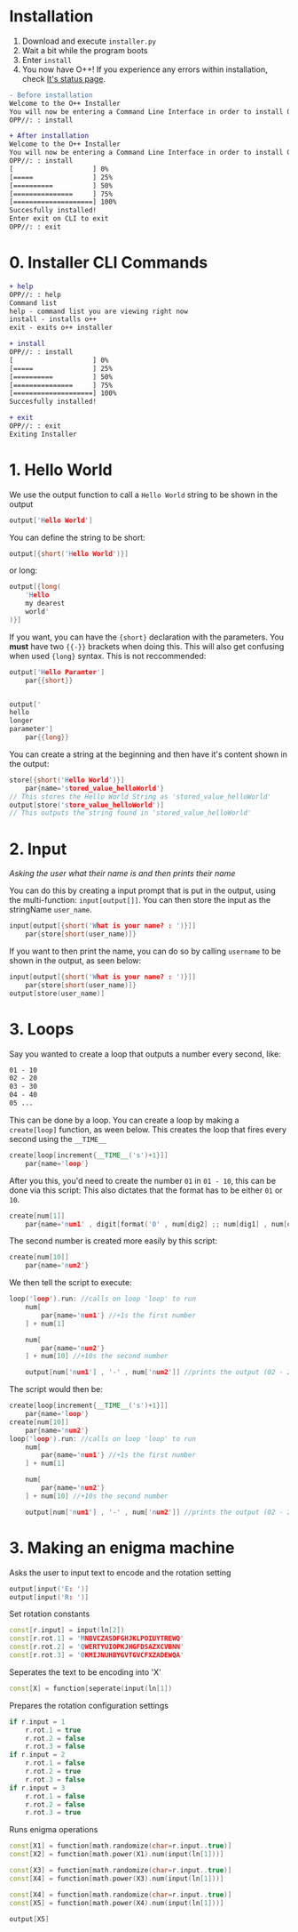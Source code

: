 # Installation
1. Download and execute `installer.py`
2. Wait a bit while the program boots
3. Enter `install`
4. You now have O++!
If you experience any errors within installation, check [It's status page](https://ojaveplusplus.statuspage.io).

```diff
- Before installation
Welcome to the O++ Installer
You will now be entering a Command Line Interface in order to install O++
OPP//: : install
```

```diff
+ After installation
Welcome to the O++ Installer
You will now be entering a Command Line Interface in order to install O++
OPP//: : install
[                    ] 0%
[=====               ] 25%
[==========          ] 50%
[===============     ] 75%
[====================] 100%
Succesfully installed!
Enter exit on CLI to exit
OPP//: : exit
```
# 0. Installer CLI Commands
```diff
+ help
OPP//: : help
Command list
help - command list you are viewing right now
install - installs o++
exit - exits o++ installer
```
```diff
+ install
OPP//: : install
[                    ] 0%
[=====               ] 25%
[==========          ] 50%
[===============     ] 75%
[====================] 100%
Succesfully installed!
```
```diff
+ exit
OPP//: : exit
Exiting Installer
```
# 1. Hello World
We use the output function to call a `Hello World` string to be shown in the output
```cpp
output['Hello World']
```
You can define the string to be short:
```cpp
output[{short('Hello World')}]
```
or long:
```cpp
output[{long(
    'Hello
    my dearest
    world'
)}]
```
If you want, you can have the `{short}` declaration with the parameters. You **must** have two ``{{-}}`` brackets when doing this. This will also get confusing when used ``{long}`` syntax. This is not reccommended:
```cpp
output['Hello Paramter']
    par{{short}}


output['
hello
longer
parameter']
    par{{long}}
```
You can create a string at the beginning and then have it's content shown in the output:
```cpp
store[{short('Hello World')}]
    par{name='stored_value_helloWorld'}
// This stores the Hello World String as 'stored_value_helloWorld'
output[store('store_value_helloWorld')]
// This outputs the string found in 'stored_value_helloWorld'
```
# 2. Input
_Asking the user what their name is and then prints their name_

You can do this by creating a input prompt that is put in the output, using the multi-function: `input[output[]]`. You can then store the input as the stringName `user_name`.
```cpp
input[output[{short('What is your name? : ')}]]
    par{store[short(user_name)]}
```
If you want to then print the name, you can do so by calling `username` to be shown in the output, as seen below:
```cpp
input[output[{short('What is your name? : ')}]]
    par{store[short(user_name)]}
output[store(user_name)]
 ```
 # 3. Loops
 Say you wanted to create a loop that outputs a number every second, like:
```md
01 - 10
02 - 20
03 - 30
04 - 40
05 ...
``` 
This can be done by a loop. You can create a loop by making a `create[loop]` function, as ween below. This creates the loop that fires every second using the ```__TIME__```
```cpp
create[loop[increment{__TIME__('s')+1}]]
    par{name='loop'}
```
After you this, you'd need to create the number `01` in `01 - 10`, this can be done via this script:
This also dictates that the format has to be either `01` or `10`. 
```cpp
create[num[1]]
    par{name='num1' , digit[format('0' , num[dig2] ;; num[dig1] , num[dig2])]}
```
The second number is created more easily by this script:
```cpp
create[num[10]]
    par{name='num2'}
```
We then tell the script to execute:
```cpp
loop('loop').run: //calls on loop 'loop' to run
    num[
        par{name='num1'} //+1s the first number
    ] + num[1]

    num[
        par{name='num2'}
    ] + num[10] //+10s the second number

    output[num['num1'] , '-' , num['num2']] //prints the output (02 - 20 and so on)
```
The script would then be:
```cpp
create[loop[increment{__TIME__('s')+1}]]
    par{name='loop'}
create[num[10]]
    par{name='num2'}
loop('loop').run: //calls on loop 'loop' to run
    num[
        par{name='num1'} //+1s the first number
    ] + num[1]

    num[
        par{name='num2'}
    ] + num[10] //+10s the second number

    output[num['num1'] , '-' , num['num2']] //prints the output (02 - 20 and so on)
  ```
  # 3. Making an enigma machine
  Asks the user to input text to encode and the rotation setting
  ```cpp
output[input('E: ')]
output[input('R: ')]
```
  Set rotation constants
  ```cpp
const[r.input] = input(ln[2])
const[r.rot.1] = 'MNBVCZASDFGHJKLPOIUYTREWQ'
const[r.rot.2] = 'QWERTYUIOPKJHGFDSAZXCVBNN'
const[r.rot.3] = 'OKMIJNUHBYGVTGVCFXZADEWQA'
```
Seperates the text to be encoding into 'X'
```cpp
const[X] = function[seperate(input(ln[1])
```
Prepares the rotation configuration settings
```cpp
if r.input = 1
    r.rot.1 = true
    r.rot.2 = false
    r.rot.3 = false
if r.input = 2
    r.rot.1 = false
    r.rot.2 = true
    r.rot.3 = false
if r.input = 3
    r.rot.1 = false
    r.rot.2 = false
    r.rot.3 = true
```
Runs enigma operations
```cpp
const[X1] = function[math.randomize(char=r.input..true)]
const[X2] = function[math.power(X1).num(input(ln[1]))]

const[X3] = function[math.randomize(char=r.input..true)]
const[X4] = function[math.power(X3).num(input(ln[1]))]

const[X4] = function[math.randomize(char=r.input..true)]
const[X5] = function[math.power(X4).num(input(ln[1]))]

output[X5]
```
